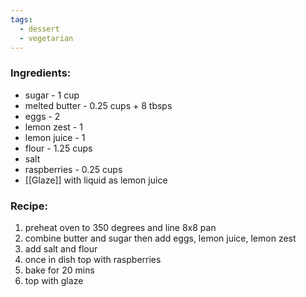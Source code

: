```yaml
---
tags:
  - dessert
  - vegetarian
---
```

### Ingredients:
- sugar - 1 cup
- melted butter - 0.25 cups + 8 tbsps
- eggs - 2
- lemon zest - 1
- lemon juice - 1
- flour - 1.25 cups
- salt
- raspberries - 0.25 cups
- [[Glaze]] with liquid as lemon juice

### Recipe:
1. preheat oven to 350 degrees and line 8x8 pan
2. combine butter and sugar then add eggs, lemon juice, lemon zest
3. add salt and flour
4. once in dish top with raspberries
5. bake for 20 mins
6. top with glaze